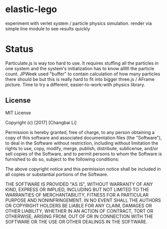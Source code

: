 elastic-lego
========
experiment with verlet system / particle physics simulation. render via simple line module to see results quickly

# Status

Particulate.js is way too hard to use. It requires stuffing all the particles in one system and the system's initialization has to know allllll the particle count. JPWeek used "buffer" to contain calculation of how many particles there should be but this is really hard to fit into bigger three.js / AFrame picture. Time to try a different, easier-to-work-with physics library.

## License
 
 MIT License
 
 Copyright (c) [2017] [Changbai Li]
 
 Permission is hereby granted, free of charge, to any person obtaining a copy
 of this software and associated documentation files (the "Software"), to deal
 in the Software without restriction, including without limitation the rights
 to use, copy, modify, merge, publish, distribute, sublicense, and/or sell
 copies of the Software, and to permit persons to whom the Software is
 furnished to do so, subject to the following conditions:
 
 The above copyright notice and this permission notice shall be included in all
 copies or substantial portions of the Software.
 
 THE SOFTWARE IS PROVIDED "AS IS", WITHOUT WARRANTY OF ANY KIND, EXPRESS OR
 IMPLIED, INCLUDING BUT NOT LIMITED TO THE WARRANTIES OF MERCHANTABILITY,
 FITNESS FOR A PARTICULAR PURPOSE AND NONINFRINGEMENT. IN NO EVENT SHALL THE
 AUTHORS OR COPYRIGHT HOLDERS BE LIABLE FOR ANY CLAIM, DAMAGES OR OTHER
 LIABILITY, WHETHER IN AN ACTION OF CONTRACT, TORT OR OTHERWISE, ARISING FROM,
 OUT OF OR IN CONNECTION WITH THE SOFTWARE OR THE USE OR OTHER DEALINGS IN THE
 SOFTWARE.
